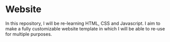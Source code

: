 # Website
In this repository, I will be re-learning HTML, CSS and Javascript. I aim to make a fully customizable website template in which I will be able to re-use for multiple purposes.
